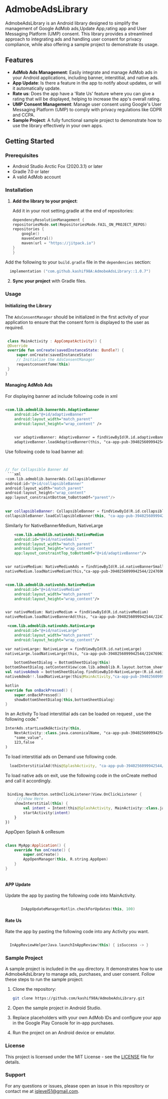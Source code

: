 # AdmobeAdsLibrary

AdmobeAdsLibrary is an Android library designed to simplify the management of Google AdMob ads,Update App,rating app and User Messaging Platform (UMP) consent. This library
provides a streamlined approach to integrating ads and handling user consent for privacy compliance,
while also offering a sample project to demonstrate its usage.

## Features

- **AdMob Ads Management**: Easily integrate and manage AdMob ads in your Android applications,
  including banner, interstitial, and native ads.
- **App Update**: Is there a feature in the app to notify about updates, or will it automatically update.
- **Rate us**: Does the app have a 'Rate Us' feature where you can give a rating that will be displayed, helping to increase the app's overall rating.
- **UMP Consent Management**: Manage user consent using Google's User Messaging Platform (UMP) to
  comply with privacy regulations like GDPR and CCPA.
- **Sample Project**: A fully functional sample project to demonstrate how to use the library
  effectively in your own apps.

## Getting Started

### Prerequisites

- Android Studio Arctic Fox (2020.3.1) or later
- Gradle 7.0 or later
- A valid AdMob account


### Installation

1. **Add the library to your project**:

   Add it in your root setting.gradle at the end of repositories:

    ```Kotlin
  	dependencyResolutionManagement {
    repositoriesMode.set(RepositoriesMode.FAIL_ON_PROJECT_REPOS)
    repositories {
        google()
        mavenCentral()
        maven(url = "https://jitpack.io")
    }
   }
    ```
Add the following to your `build.gradle` file in the `dependencies` section:
 ```Kotlin
   implementation ("com.github.kashif98A:AdmobeAdsLibrary::1.0.7")
   ```

2. **Sync your project** with Gradle files.

### Usage

#### Initializing the Library

The `AdsConsentManager` should be initialized in the first activity of your application to ensure
that the consent form is displayed to the user as required.

   ```Kotlin

    class MainActivity : AppCompatActivity() {
    @Override
    override fun onCreate(savedInstanceState: Bundle?) {
        super.onCreate(savedInstanceState)
        // Initialize the AdsConsentManager
        requestconsentfome(this)
    }
}
  ```

#### Managing AdMob Ads

For displaying banner ad include following code in xml

```xml

<com.lib.admoblib.bannerAds.AdaptiveBanner
    android:id="@+id/adaptiveBanner"
    android:layout_width="match_parent"
    android:layout_height="wrap_content" />

    
    var adaptiveBanner: AdaptiveBanner = findViewById(R.id.adaptiveBanner)
    adaptiveBanner.loadAdaptiveBanner(this, "ca-app-pub-3940256099942544/6300978111", true)
 ```

Use following code to load banner ad:

```kotlin


// for Collapsible Banner Ad
 ```xml
<com.lib.admoblib.bannerAds.CollapsibleBanner
android:id="@+id/collapsibleBanner"
android:layout_width="match_parent"
android:layout_height="wrap_content"
app:layout_constraintBottom_toBottomOf="parent"/>
        

var collapsibleBanner: CollapsibleBanner = findViewById(R.id.collapsibleBanner)
collapsibleBanner.loadCollapsibleBanner(this, "ca-app-pub-3940256099942544/6300978111", true)
 ```

Similarly for NativeBannerMedium, NativeLarge

```xml
    <com.lib.admoblib.nativeAds.NativeMedium
    android:id="@+id/nativeSmall"
    android:layout_width="match_parent"
    android:layout_height="wrap_content"
    app:layout_constraintTop_toBottomOf="@+id/adaptiveBanner"/>


var nativeMedium: NativeMediumAds = findViewById(R.id.nativeBannerSmall)
nativeMedium.loadNativeMedium(this,"ca-app-pub-3940256099942544/2247696110",true)

```

```xml

<com.lib.admoblib.nativeAds.NativeMedium
    android:id="@+id/nativeMedium"
    android:layout_width="match_parent"
    android:layout_height="wrap_content"/>


var nativeMedium: NativeMedium = findViewById(R.id.nativeMedium)
nativeMedium.loadNativeBannerAd(this, "ca-app-pub-3940256099942544/2247696110",true)
```

```xml
 <com.lib.admoblib.nativeAds.NativeLarge
    android:id="@+id/nativeLarge"
    android:layout_width="match_parent"
    android:layout_height="wrap_content"/>

var nativeLarge: NativeLarge = findViewById(R.id.nativeLarge)
nativeLarge.loadNativeLarge(this, "ca-app-pub-3940256099942544/2247696110",true)
```


```kotlin
    bottomSheetDialog = BottomSheetDialog(this)
bottomSheetDialog.setContentView(com.lib.admoblib.R.layout.bottom_sheet_dialog)
val nativeAdmob = bottomSheetDialog.findViewById<NativeLarge>(R.id.nativeLarge)
nativeAdmob!!.loadNativeLarge(this@MainActivity,"ca-app-pub-3940256099942544/2247696110",true)

kotlin
override fun onBackPressed() {
    super.onBackPressed()
    showBottomSheetDialog(this,bottomSheetDialog)
}
```

In an Activity
To load interstitial ads can be loaded on request , use the following code."
```kotlin
InterAds.startLoadAdActivity(this,
    NextActivity::class.java.canonicalName, "ca-app-pub-3940256099942544/1033173712"),
    "some_value",
    123,false
)
```

To load interstitial ads  on Demand use following code.
```kotlin
  loadInterstitialAd(this@SplashActivity, "ca-app-pub-3940256099942544/1033173712")
```

To load native ads on exit, use the following code in the onCreate method and call it accordingly.
```kotlin

 binding.NextButton.setOnClickListener(View.OnClickListener {
     ///show Here
    showInterstitial(this) {
        val intent = Intent(this@SplashActivity, MainActivity::class.java)
        startActivity(intent)
    }
})


```
AppOpen Splash & onResum
```kotlin

class MyApp:Application() {
    override fun onCreate() {
        super.onCreate()
        AppOpenManager(this, R.string.AppOpen)
    }
}



```

#### APP Update

Update the app by pasting the following code into MainActivity.

```Kotlin

       InAppUpdateManagerKotlin.checkForUpdates(this, 100)
```

#### Rate Us

Rate the app by pasting the following code into any Activity you want.

```Kotlin

  InAppReviewHelperJava.launchInAppReview(this) { isSuccess -> }
```

### Sample Project

A sample project is included in the `app` directory. It demonstrates how to use AdmobeAdsLibrary to
manage ads, purchases, and user consent. Follow these steps to run the sample project:

1. Clone the repository:

   ```bash
   git clone https://github.com/kashif98A/AdmobeAdsLibrary.git
   ```

2. Open the sample project in Android Studio.

3. Replace placeholders with your own AdMob IDs and configure your app in the Google Play Console
   for in-app purchases.

4. Run the project on an Android device or emulator.


### License

This project is licensed under the MIT License - see the [LICENSE](LICENSE) file for details.

### Support

For any questions or issues, please open an issue in this repository or contact me
at [iqlevel51@gmail.com](mailto:iqlevel51@gmail.com).
